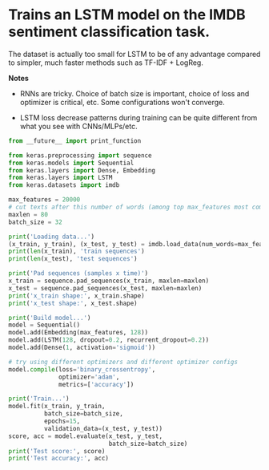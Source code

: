 # Trains an LSTM model on the IMDB sentiment classification task.

The dataset is actually too small for LSTM to be of any advantage
compared to simpler, much faster methods such as TF-IDF + LogReg.

**Notes**

- RNNs are tricky. Choice of batch size is important,
choice of loss and optimizer is critical, etc.
Some configurations won't converge.

- LSTM loss decrease patterns during training can be quite different
from what you see with CNNs/MLPs/etc.


```python
from __future__ import print_function

from keras.preprocessing import sequence
from keras.models import Sequential
from keras.layers import Dense, Embedding
from keras.layers import LSTM
from keras.datasets import imdb

max_features = 20000
# cut texts after this number of words (among top max_features most common words)
maxlen = 80
batch_size = 32

print('Loading data...')
(x_train, y_train), (x_test, y_test) = imdb.load_data(num_words=max_features)
print(len(x_train), 'train sequences')
print(len(x_test), 'test sequences')

print('Pad sequences (samples x time)')
x_train = sequence.pad_sequences(x_train, maxlen=maxlen)
x_test = sequence.pad_sequences(x_test, maxlen=maxlen)
print('x_train shape:', x_train.shape)
print('x_test shape:', x_test.shape)

print('Build model...')
model = Sequential()
model.add(Embedding(max_features, 128))
model.add(LSTM(128, dropout=0.2, recurrent_dropout=0.2))
model.add(Dense(1, activation='sigmoid'))

# try using different optimizers and different optimizer configs
model.compile(loss='binary_crossentropy',
              optimizer='adam',
              metrics=['accuracy'])

print('Train...')
model.fit(x_train, y_train,
          batch_size=batch_size,
          epochs=15,
          validation_data=(x_test, y_test))
score, acc = model.evaluate(x_test, y_test,
                            batch_size=batch_size)
print('Test score:', score)
print('Test accuracy:', acc)
```